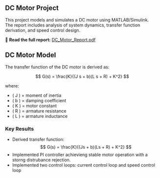 ## DC Motor Project

This project models and simulates a DC motor using MATLAB/Simulink.  
The report includes analysis of system dynamics, transfer function derivation, and speed control design.

📘 **Read the full report:** [DC_Motor_Report.pdf](./DCmotor.pdf)

## DC Motor Model

The transfer function of the DC motor is derived as:

$$
G(s) = \frac{K}{(J s + b)(L s + R) + K^2}
$$

where:

- \( J \) = moment of inertia  
- \( b \) = damping coefficient  
- \( K \) = motor constant  
- \( R \) = armature resistance  
- \( L \) = armature inductance

### Key Results
- Derived transfer function:  
  $$
  G(s) = \frac{K}{(Js + b)(Ls + R) + K^2}
  $$
- Implemented PI controller achievieng stable motor operation with a storng distrubance rejection.
- Implemented two control loops: current control loop and speed control loop
